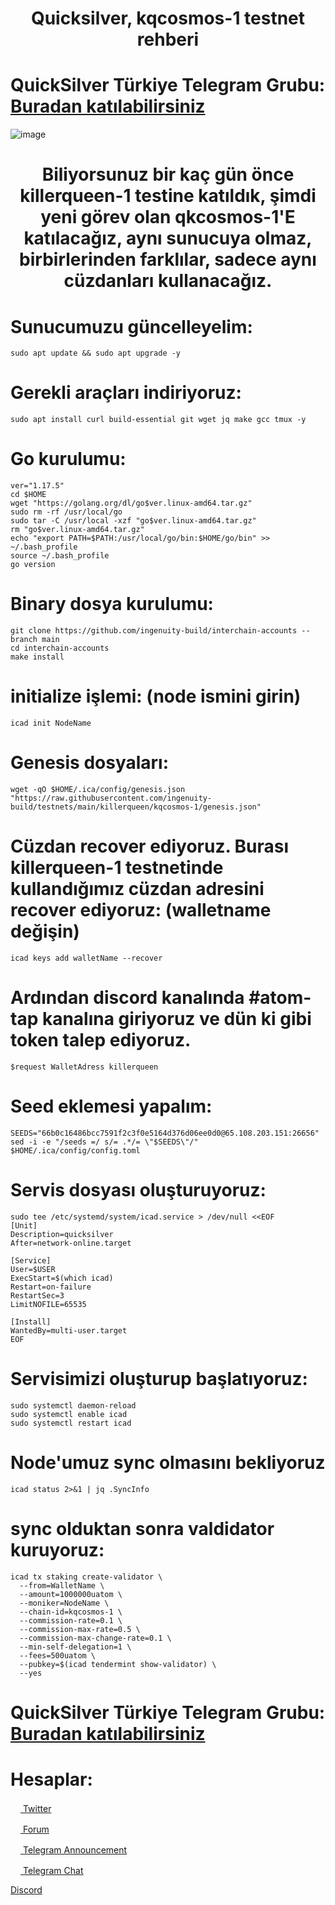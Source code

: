 <h1 align="center">Quicksilver, kqcosmos-1 testnet rehberi</h1>

# QuickSilver Türkiye Telegram Grubu: [Buradan katılabilirsiniz](https://t.me/QuicksilverTurkish)

![image](https://user-images.githubusercontent.com/101149671/175813850-32287cc3-709f-49ed-83de-5976e6666b67.png)

<h1 align="center">Biliyorsunuz bir kaç gün önce killerqueen-1 testine katıldık, şimdi yeni görev olan qkcosmos-1'E katılacağız, aynı sunucuya olmaz, birbirlerinden farklılar, sadece aynı cüzdanları kullanacağız.</h1> 

# Sunucumuzu güncelleyelim:
```
sudo apt update && sudo apt upgrade -y
```

# Gerekli araçları indiriyoruz:
```
sudo apt install curl build-essential git wget jq make gcc tmux -y
```

# Go kurulumu:
```
ver="1.17.5"
cd $HOME
wget "https://golang.org/dl/go$ver.linux-amd64.tar.gz"
sudo rm -rf /usr/local/go
sudo tar -C /usr/local -xzf "go$ver.linux-amd64.tar.gz"
rm "go$ver.linux-amd64.tar.gz"
echo "export PATH=$PATH:/usr/local/go/bin:$HOME/go/bin" >> ~/.bash_profile
source ~/.bash_profile
go version
```

# Binary dosya kurulumu:
```
git clone https://github.com/ingenuity-build/interchain-accounts --branch main
cd interchain-accounts
make install
```

# initialize işlemi: (node ismini girin)
```
icad init NodeName
```

# Genesis dosyaları: 
```
wget -qO $HOME/.ica/config/genesis.json "https://raw.githubusercontent.com/ingenuity-build/testnets/main/killerqueen/kqcosmos-1/genesis.json"
```

# Cüzdan recover ediyoruz. Burası killerqueen-1 testnetinde kullandığımız cüzdan adresini recover ediyoruz: (walletname değişin)
```
icad keys add walletName --recover
```

# Ardından discord kanalında #atom-tap kanalına giriyoruz ve dün ki gibi token talep ediyoruz.
```
$request WalletAdress killerqueen
```

# Seed eklemesi yapalım: 
```
SEEDS="66b0c16486bcc7591f2c3f0e5164d376d06ee0d0@65.108.203.151:26656"
sed -i -e "/seeds =/ s/= .*/= \"$SEEDS\"/"  $HOME/.ica/config/config.toml
```

# Servis dosyası oluşturuyoruz: 
```
sudo tee /etc/systemd/system/icad.service > /dev/null <<EOF
[Unit]
Description=quicksilver
After=network-online.target

[Service]
User=$USER
ExecStart=$(which icad) 
Restart=on-failure
RestartSec=3
LimitNOFILE=65535

[Install]
WantedBy=multi-user.target
EOF
```

# Servisimizi oluşturup başlatıyoruz:
```
sudo systemctl daemon-reload
sudo systemctl enable icad
sudo systemctl restart icad
```

# Node'umuz sync olmasını bekliyoruz
```
icad status 2>&1 | jq .SyncInfo
```

# sync olduktan sonra valdidator kuruyoruz:
```
icad tx staking create-validator \
  --from=WalletName \
  --amount=1000000uatom \
  --moniker=NodeName \
  --chain-id=kqcosmos-1 \
  --commission-rate=0.1 \
  --commission-max-rate=0.5 \
  --commission-max-change-rate=0.1 \
  --min-self-delegation=1 \
  --fees=500uatom \
  --pubkey=$(icad tendermint show-validator) \
  --yes
```

# QuickSilver Türkiye Telegram Grubu: [Buradan katılabilirsiniz](https://t.me/QuicksilverTurkish)

# Hesaplar:

[<img src="https://cdn-icons-png.flaticon.com/512/733/733579.png" width="16px"> Twitter   ](https://twitter.com/Ruesandora0) 

[<img src="https://cdn-icons-png.flaticon.com/512/1336/1336494.png" width="16px"> Forum   ](https://forum.rues.info/index.php)

[<img src="https://cdn-icons-png.flaticon.com/512/2111/2111646.png" width="16px"> Telegram Announcement   ](https://t.me/RuesAnnouncement)

[<img src="https://cdn-icons-png.flaticon.com/512/2111/2111646.png" width="16px"> Telegram Chat   ](https://t.me/RuesChat)

[Discord](https://discord.gg/ruescommunity)

